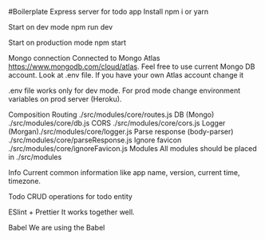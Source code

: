 #Boilerplate Express server for todo app
Install
npm i or yarn

Start on dev mode
npm run dev

Start on production mode
npm start

Mongo connection
Connected to Mongo Atlas https://www.mongodb.com/cloud/atlas. Feel free to use current Mongo DB account. Look at .env file. If you have your own Atlas account change it

.env file works only for dev mode. For prod mode change environment variables on prod server (Heroku).

Composition
Routing ./src/modules/core/routes.js
DB (Mongo) ./src/modules/core/db.js
CORS ./src/modules/core/cors.js
Logger (Morgan)./src/modules/core/logger.js
Parse response (body-parser) ./src/modules/core/parseResponse.js
Ignore favicon ./src/modules/core/ignoreFavicon.js
Modules
All modules should be placed in ./src/modules

Info
Current common information like app name, version, current time, timezone.

Todo
CRUD operations for todo entity

ESlint + Prettier
It works together well.

Babel
We are using the Babel